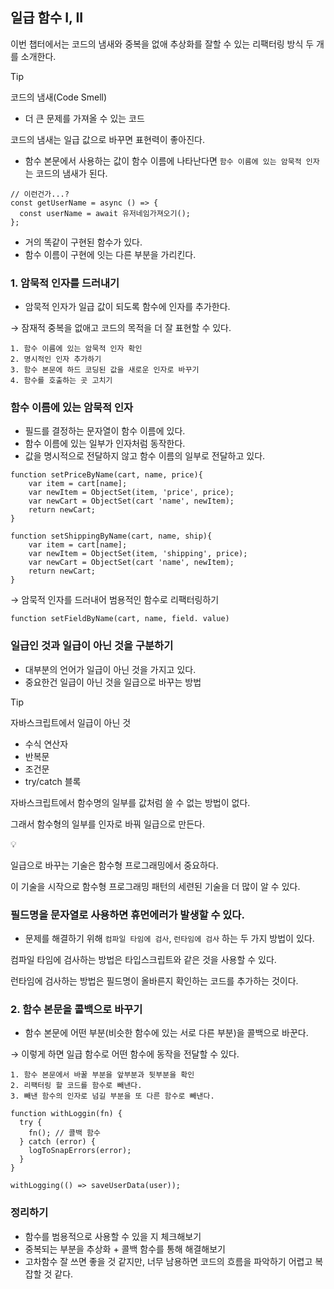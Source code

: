 ## 일급 함수 I, II

이번 챕터에서는 코드의 냄새와 중복을 없애 추상화를 잘할 수 있는 리팩터링 방식 두 개를 소개한다.

> [!TIP]
> 코드의 냄새(Code Smell)
>
> - 더 큰 문제를 가져올 수 있는 코드

코드의 냄새는 일급 값으로 바꾸면 표현력이 좋아진다.

- 함수 본문에서 사용하는 값이 함수 이름에 나타난다면 `함수 이름에 있는 암묵적 인자`는 코드의 냄새가 된다.

```tsx
// 이런건가...?
const getUserName = async () => {
  const userName = await 유저네임가져오기();
};
```

- 거의 똑같이 구현된 함수가 있다.
- 함수 이름이 구현에 잇는 다른 부분을 가리킨다.

### 1. 암묵적 인자를 드러내기

- 암묵적 인자가 일급 값이 되도록 함수에 인자를 추가한다.

→ 잠재적 중복을 없애고 코드의 목적을 더 잘 표현할 수 있다.

```tsx
1. 함수 이름에 있는 암묵적 인자 확인
2. 명시적인 인자 추가하기
3. 함수 본문에 하드 코딩된 값을 새로운 인자로 바꾸기
4. 함수를 호출하는 곳 고치기
```

### 함수 이름에 있는 암묵적 인자

- 필드를 결정하는 문자열이 함수 이름에 있다.
- 함수 이름에 있는 일부가 인자처럼 동작한다.
- 값을 명시적으로 전달하지 않고 함수 이름의 일부로 전달하고 있다.

```tsx
function setPriceByName(cart, name, price){
	var item = cart[name];
	var newItem = ObjectSet(item, 'price', price);
	var newCart = ObjectSet(cart 'name', newItem);
	return newCart;
}

function setShippingByName(cart, name, ship){
	var item = cart[name];
	var newItem = ObjectSet(item, 'shipping', price);
	var newCart = ObjectSet(cart 'name', newItem);
	return newCart;
}
```

→ 암묵적 인자를 드러내어 범용적인 함수로 리팩터링하기

```tsx
function setFieldByName(cart, name, field. value)
```

### 일급인 것과 일급이 아닌 것을 구분하기

- 대부분의 언어가 일급이 아닌 것을 가지고 있다.
- 중요한건 일급이 아닌 것을 일급으로 바꾸는 방법

> [!TIP]
> 자바스크립트에서 일급이 아닌 것
>
> - 수식 연산자
> - 반복문
> - 조건문
> - try/catch 블록

자바스크립트에서 함수명의 일부를 값처럼 쓸 수 없는 방법이 없다.

그래서 함수형의 일부를 인자로 바꿔 일급으로 만든다.

<aside>
💡

일급으로 바꾸는 기술은 함수형 프로그래밍에서 중요하다.

이 기술을 시작으로 함수형 프로그래밍 패턴의 세련된 기술을 더 많이 알 수 있다.

</aside>

### 필드명을 문자열로 사용하면 휴먼에러가 발생할 수 있다.

- 문제를 해결하기 위해 `컴파일 타임에 검사`, `런타임에 검사` 하는 두 가지 방법이 있다.

컴파일 타임에 검사하는 방법은 타입스크립트와 같은 것을 사용할 수 있다.

런타임에 검사하는 방법은 필드명이 올바른지 확인하는 코드를 추가하는 것이다.

### 2. 함수 본문을 콜백으로 바꾸기

- 함수 본문에 어떤 부분(비슷한 함수에 있는 서로 다른 부분)을 콜백으로 바꾼다.

→ 이렇게 하면 일급 함수로 어떤 함수에 동작을 전달할 수 있다.

```tsx
1. 함수 본문에서 바꿀 부분을 앞부분과 뒷부분을 확인
2. 리팩터링 할 코드를 함수로 빼낸다.
3. 빼낸 함수의 인자로 넘길 부분을 또 다른 함수로 빼낸다.
```

```tsx
function withLoggin(fn) {
  try {
    fn(); // 콜백 함수
  } catch (error) {
    logToSnapErrors(error);
  }
}

withLogging(() => saveUserData(user));
```

### 정리하기

- 함수를 범용적으로 사용할 수 있을 지 체크해보기
- 중복되는 부분을 추상화 + 콜백 함수를 통해 해결해보기
- 고차함수 잘 쓰면 좋을 것 같지만, 너무 남용하면 코드의 흐름을 파악하기 어렵고 복잡할 것 같다.
